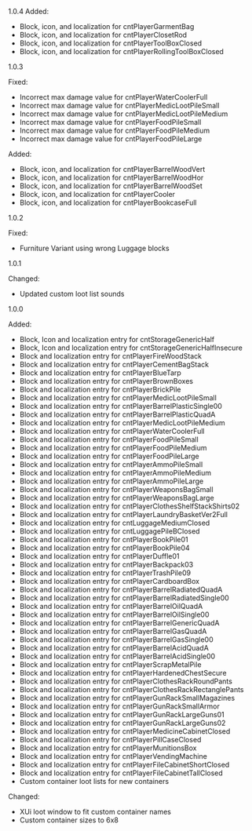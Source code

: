 1.0.4
Added:
* Block, icon, and localization for cntPlayerGarmentBag
* Block, icon, and localization for cntPlayerClosetRod
* Block, icon, and localization for cntPlayerToolBoxClosed
* Block, icon, and localization for cntPlayerRollingToolBoxClosed


1.0.3

Fixed:
* Incorrect max damage value for cntPlayerWaterCoolerFull
* Incorrect max damage value for cntPlayerMedicLootPileSmall
* Incorrect max damage value for cntPlayerMedicLootPileMedium
* Incorrect max damage value for cntPlayerFoodPileSmall
* Incorrect max damage value for cntPlayerFoodPileMedium
* Incorrect max damage value for cntPlayerFoodPileLarge

Added:
* Block, icon, and localization for cntPlayerBarrelWoodVert
* Block, icon, and localization for cntPlayerBarrelWoodHor
* Block, icon, and localization for cntPlayerBarrelWoodSet
* Block, icon, and localization for cntPlayerCooler
* Block, icon, and localization for cntPlayerBookcaseFull

1.0.2

Fixed:
* Furniture Variant using wrong Luggage blocks 

1.0.1

Changed:
* Updated custom loot list sounds 

1.0.0

Added:
* Block, Icon and localization entry for cntStorageGenericHalf
* Block, Icon and localization entry for cntStorageGenericHalfInsecure
* Block and localization entry for cntPlayerFireWoodStack
* Block and localization entry for cntPlayerCementBagStack
* Block and localization entry for cntPlayerBlueTarp
* Block and localization entry for cntPlayerBrownBoxes
* Block and localization entry for cntPlayerBrickPile
* Block and localization entry for cntPlayerMedicLootPileSmall
* Block and localization entry for cntPlayerBarrelPlasticSingle00
* Block and localization entry for cntPlayerBarrelPlasticQuadA
* Block and localization entry for cntPlayerMedicLootPileMedium
* Block and localization entry for cntPlayerWaterCoolerFull
* Block and localization entry for cntPlayerFoodPileSmall
* Block and localization entry for cntPlayerFoodPileMedium
* Block and localization entry for cntPlayerFoodPileLarge
* Block and localization entry for cntPlayerAmmoPileSmall
* Block and localization entry for cntPlayerAmmoPileMedium
* Block and localization entry for cntPlayerAmmoPileLarge
* Block and localization entry for cntPlayerWeaponsBagSmall
* Block and localization entry for cntPlayerWeaponsBagLarge
* Block and localization entry for cntPlayerClothesShelfStackShirts02
* Block and localization entry for cntPlayerLaundryBasketVer2Full
* Block and localization entry for cntLuggageMediumClosed
* Block and localization entry for cntLuggagePileBClosed
* Block and localization entry for cntPlayerBookPile01
* Block and localization entry for cntPlayerBookPile04
* Block and localization entry for cntPlayerDuffle01
* Block and localization entry for cntPlayerBackpack03
* Block and localization entry for cntPlayerTrashPile09
* Block and localization entry for cntPlayerCardboardBox
* Block and localization entry for cntPlayerBarrelRadiatedQuadA
* Block and localization entry for cntPlayerBarrelRadiatedSingle00
* Block and localization entry for cntPlayerBarrelOilQuadA
* Block and localization entry for cntPlayerBarrelOilSingle00
* Block and localization entry for cntPlayerBarrelGenericQuadA
* Block and localization entry for cntPlayerBarrelGasQuadA
* Block and localization entry for cntPlayerBarrelGasSingle00
* Block and localization entry for cntPlayerBarrelAcidQuadA
* Block and localization entry for cntPlayerBarrelAcidSingle00
* Block and localization entry for cntPlayerScrapMetalPile
* Block and localization entry for cntPlayerHardenedChestSecure
* Block and localization entry for cntPlayerClothesRackRoundPants
* Block and localization entry for cntPlayerClothesRackRectanglePants
* Block and localization entry for cntPlayerGunRackSmallMagazines
* Block and localization entry for cntPlayerGunRackSmallArmor
* Block and localization entry for cntPlayerGunRackLargeGuns01
* Block and localization entry for cntPlayerGunRackLargeGuns02
* Block and localization entry for cntPlayerMedicineCabinetClosed
* Block and localization entry for cntPlayerPillCaseClosed
* Block and localization entry for cntPlayerMunitionsBox
* Block and localization entry for cntPlayerVendingMachine
* Block and localization entry for cntPlayerFileCabinetShortClosed
* Block and localization entry for cntPlayerFileCabinetTallClosed
* Custom container loot lists for new containers 


Changed:
* XUi loot window to fit custom container names
* Custom container sizes to 6x8
